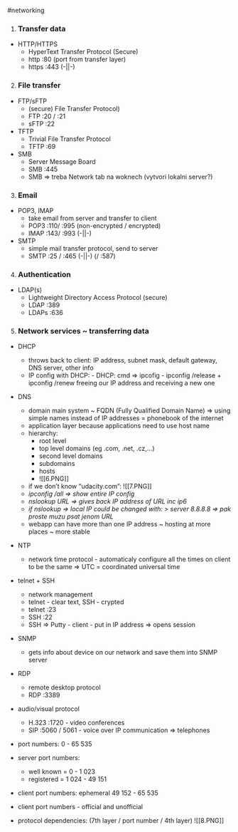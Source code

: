 #networking
1. ### Transfer data
- HTTP/HTTPS
	- HyperText Transfer Protocol (Secure)
	- http :80 (port from transfer layer)
	- https :443 (-||-)

2. ### File transfer
- FTP/sFTP
	- (secure) File Transfer Protocol)
	- FTP :20 / :21
	- sFTP :22
- TFTP
	- Trivial File Transfer Protocol
	- TFTP :69
- SMB
	- Server Message Board
	- SMB :445
	- SMB => treba Network tab na woknech (vytvori lokalni server?)

3. ### Email
- POP3, IMAP
	- take email from server and transfer to client
	- POP3 :110/ :995 (non-encrypted / encrypted)
	- IMAP :143/ :993 (-||-)
- SMTP
	- simple mail transfer protocol, send to server
	- SMTP :25 / :465 (-||-) (/ :587)

4. ### Authentication
- LDAP(s)
	- Lightweight Directory Access Protocol (secure)
	- LDAP :389
	- LDAPs :636

5. ### Network services ~ transferring data
- DHCP
	- throws back to client: IP address, subnet mask, default gateway, DNS server, other info
	- IP config with DHCP:
			- DHCP: cmd => ipcofig
			- ipconfig /release + ipconfig /renew freeing our IP address and receiving a new one 
- DNS
	- domain main system ~ FQDN (Fully Qualified Domain Name) 
	=> using simple names instead of IP addresses = phonebook of the internet
	- application layer because applications need to use host name
	- hierarchy:
		- root level
		- top level domains (eg .com, .net, .cz,...)
		- second level domains
		- subdomains
		- hosts
		- ![[6.PNG]]
	- if we don’t know “udacity.com”: ![[7.PNG]]
	- _ipconfig /all => show entire IP config_
	- _nslookup URL => gives back IP address of URL inc ip6_
	- _if nslookup => local IP could be changed with: > server 8.8.8.8 => pak proste muzu psat jenom URL_
	- webapp can have more than one IP address ~ hosting at more places ~ more stable
- NTP
	- network time protocol - automaticaly configure all the times on client to be the same
	=> UTC = coordinated universal time 
- telnet + SSH
	- network management
	- telnet - clear text, SSH - crypted
	- telnet :23
	- SSH :22
	- SSH => Putty - client - put in IP address => opens session
- SNMP
	- gets info about device on our network and save them into SNMP server
- RDP
	- remote desktop protocol
	- RDP :3389
- audio/visual protocol
	- H.323 :1720 - video conferences
	- SIP :5060 / 5061 - voice over IP communication => telephones 

- port numbers: 0 - 65 535
- server port numbers: 
	- well known = 0 - 1 023
	- registered = 1 024 - 49 151
- client port numbers: ephemeral 49  152 - 65 535
- client port numbers - official and unofficial

- protocol dependencies: (7th layer / port number / 4th layer)
![[8.PNG]]